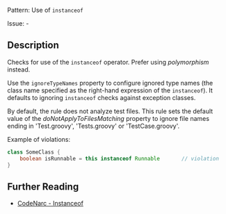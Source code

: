 Pattern: Use of `instanceof`

Issue: -

## Description

Checks for use of the `instanceof` operator. Prefer using *polymorphism* instead.

Use the `ignoreTypeNames` property to configure ignored type names (the class name specified as the right-hand expression of the `instanceof`). It defaults to ignoring `instanceof` checks against exception classes.

By default, the rule does not analyze test files. This rule sets the default value of the *doNotApplyToFilesMatching* property to ignore file names ending in 'Test.groovy', 'Tests.groovy' or 'TestCase.groovy'.

Example of violations:

``` groovy
class SomeClass {
    boolean isRunnable = this instanceof Runnable       // violation
}
```

## Further Reading

* [CodeNarc - Instanceof](http://codenarc.sourceforge.net/codenarc-rules-design.html#Instanceof)